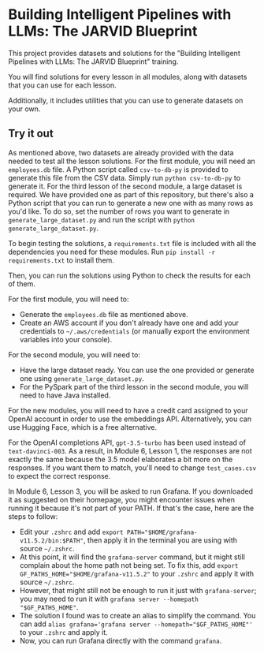 # Building Intelligent Pipelines with LLMs: The JARVID Blueprint

This project provides datasets and solutions for the "Building Intelligent Pipelines with LLMs: The JARVID Blueprint" training.

You will find solutions for every lesson in all modules, along with datasets that you can use for each lesson.

Additionally, it includes utilities that you can use to generate datasets on your own.

## Try it out

As mentioned above, two datasets are already provided with the data needed to test all the lesson solutions. For the first module, you will need an `employees.db` file. A Python script called `csv-to-db-py` is provided to generate this file from the CSV data. Simply run `python csv-to-db-py` to generate it.
For the third lesson of the second module, a large dataset is required. We have provided one as part of this repository, but there's also a Python script that you can run to generate a new one with as many rows as you'd like. To do so, set the number of rows you want to generate in `generate_large_dataset.py` and run the script with `python generate_large_dataset.py`.

To begin testing the solutions, a `requirements.txt` file is included with all the dependencies you need for these modules. Run `pip install -r requirements.txt` to install them.

Then, you can run the solutions using Python to check the results for each of them.

For the first module, you will need to:

- Generate the `employees.db` file as mentioned above.
- Create an AWS account if you don't already have one and add your credentials to `~/.aws/credentials` (or manually export the environment variables into your console).

For the second module, you will need to:

- Have the large dataset ready. You can use the one provided or generate one using `generate_large_dataset.py`.
- For the PySpark part of the third lesson in the second module, you will need to have Java installed.

For the new modules, you will need to have a credit card assigned to your OpenAI account in order to use the embeddings API. Alternatively, you can use Hugging Face, which is a free alternative.

For the OpenAI completions API, `gpt-3.5-turbo` has been used instead of `text-davinci-003`. As a result, in Module 6, Lesson 1, the responses are not exactly the same because the 3.5 model elaborates a bit more on the responses. If you want them to match, you'll need to change `test_cases.csv` to expect the correct response.

In Module 6, Lesson 3, you will be asked to run Grafana. If you downloaded it as suggested on their homepage, you might encounter issues when running it because it's not part of your PATH. If that's the case, here are the steps to follow:

- Edit your `.zshrc` and add `export PATH="$HOME/grafana-v11.5.2/bin:$PATH"`, then apply it in the terminal you are using with source `~/.zshrc`.
- At this point, it will find the `grafana-server` command, but it might still complain about the home path not being set. To fix this, add `export GF_PATHS_HOME="$HOME/grafana-v11.5.2"` to your `.zshrc` and apply it with source `~/.zshrc`.
- However, that might still not be enough to run it just with `grafana-server`; you may need to run it with `grafana server --homepath "$GF_PATHS_HOME"`.
- The solution I found was to create an alias to simplify the command. You can add `alias grafana='grafana server --homepath="$GF_PATHS_HOME"'` to your `.zshrc` and apply it.
- Now, you can run Grafana directly with the command `grafana`.
